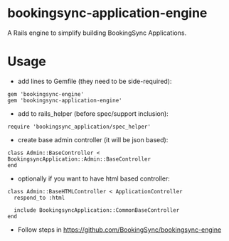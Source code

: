 # bookingsync-application-engine

A Rails engine to simplify building BookingSync Applications.

# Usage

* add lines to Gemfile (they need to be side-required):
```
gem 'bookingsync-engine'
gem 'bookingsync-application-engine'
```
* add to rails_helper (before spec/support inclusion):
```
require 'bookingsync_application/spec_helper'
```
* create base admin controller (it will be json based):
```
class Admin::BaseController < BookingsyncApplication::Admin::BaseController
end
```
* optionally if you want to have html based controller:
```
class Admin::BaseHTMLController < ApplicationController
  respond_to :html

  include BookingsyncApplication::CommonBaseController
end
```
* Follow steps in https://github.com/BookingSync/bookingsync-engine
